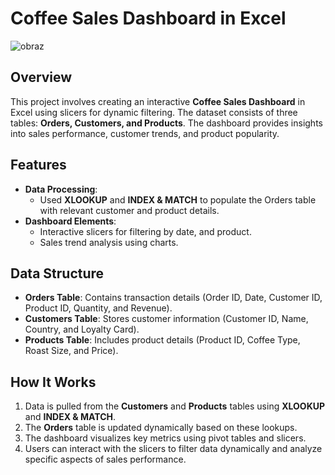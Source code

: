 # Coffee Sales Dashboard in Excel

![obraz](https://github.com/user-attachments/assets/5475ccef-8392-4749-b145-859db0d9daa3)


## Overview
This project involves creating an interactive **Coffee Sales Dashboard** in Excel using slicers for dynamic filtering. The dataset consists of three tables: **Orders, Customers, and Products**. The dashboard provides insights into sales performance, customer trends, and product popularity.

## Features
- **Data Processing**:
  - Used **XLOOKUP** and **INDEX & MATCH** to populate the Orders table with relevant customer and product details.
- **Dashboard Elements**:
  - Interactive slicers for filtering by date, and product.
  - Sales trend analysis using charts.

## Data Structure
- **Orders Table**: Contains transaction details (Order ID, Date, Customer ID, Product ID, Quantity, and Revenue).
- **Customers Table**: Stores customer information (Customer ID, Name, Country, and Loyalty Card).
- **Products Table**: Includes product details (Product ID, Coffee Type, Roast Size, and Price).

## How It Works
1. Data is pulled from the **Customers** and **Products** tables using **XLOOKUP** and **INDEX & MATCH**.
2. The **Orders** table is updated dynamically based on these lookups.
3. The dashboard visualizes key metrics using pivot tables and slicers.
4. Users can interact with the slicers to filter data dynamically and analyze specific aspects of sales performance.





